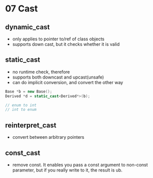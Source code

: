 # 07 Cast

## dynamic_cast

- only applies to pointer to/ref of class objects
- supports down cast, but it checks whether it is valid

## static_cast

- no runtime check, therefore
- supports both downcast and upcast(unsafe)
- can do implicit conversion, and convert the other way

```Cpp
Base *b = new Base();
Derived *d = static_cast<Derived*>(b);

// enum to int
// int to enum
```

## reinterpret_cast

- convert between arbitrary pointers

## const_cast

- remove const. It enables you pass a const argument to non-const parameter, but if you really write to it, the result is ub.